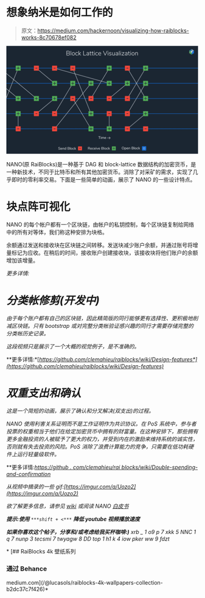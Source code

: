 # 想象纳米是如何工作的

> 原文：<https://medium.com/hackernoon/visualizing-how-raiblocks-works-8c70678ef082>

![](img/6fe55d9327f31bbf24cd67124406735e.png)

NANO(原 RaiBlocks)是一种基于 DAG 和 block-lattice 数据结构的加密货币，是一种新技术，不同于比特币和所有其他加密货币。消除了对采矿的需求，实现了几乎即时的零利率交易。下面是一些简单的动画，展示了 NANO 的一些设计特点。

# 块点阵可视化

NANO 的每个帐户都有一个区块链，由帐户的私钥控制，每个区块链复制给网络中的所有对等体，我们称这种安排为块格。

余额通过发送和接收块在区块链之间转移。发送块减少账户余额，并通过账号将增量标记为应收。在稍后的时间，接收账户创建接收块，该接收块将他们账户的余额增加该增量。

*更多详情:*[](https://github.com/clemahieu/raiblocks/wiki/Block-lattice)

# *分类帐修剪(开发中)*

*由于每个账户都有自己的区块链，因此精简版的同行能够更有选择性、更积极地削减区块链。只有 bootstrap 或对完整分类帐验证感兴趣的同行才需要存储完整的分类帐历史记录。*

*这段视频只是展示了一个大概的视觉例子，是不准确的。*

**更多详情:*[*https://github.com/clemahieu/raiblocks/wiki/Design-features*](https://github.com/clemahieu/raiblocks/wiki/Design-features)*

# *双重支出和确认*

*这是一个简短的动画，展示了确认和分叉解决(双支出)的过程。*

*NANO 使用利害关系证明而不是工作证明作为共识协议。在 PoS 系统中，参与者投票的权重相当于他们在给定加密货币中拥有的财富量。在这种安排下，那些拥有更多金融投资的人被赋予了更大的权力，并受到内在的激励来维持系统的诚实性，否则就有失去投资的风险。PoS 消除了浪费计算能力的竞争，只需要在低功耗硬件上运行轻量级软件。*

**更多详情:*[https://github . com/clemahieu/rai blocks/wiki/Double-spending-and-confirmation](https://github.com/clemahieu/raiblocks/wiki/Double-spending-and-confirmation)*

*从视频中摘录的一些 gif:[https://imgur.com/a/Uozo2](https://imgur.com/a/Uozo2)*

*欲了解更多信息，请参见 [wiki](https://github.com/clemahieu/raiblocks/wiki) 或阅读 NANO [白皮书](https://raiblocks.net/media/RaiBlocks_Whitepaper__English.pdf)*

****提示:使用*** `***shift + <***` ***降低 youtube 视频播放速度****

***如果你喜欢这个帖子，分享和/或考虑给我买杯咖啡:)** *xrb _ 1 o9 p 7 xkk 5 NNC 1 q 7 nunp 3 tecsmi 7 twyagw 8 DD top 1 h1 k 4 iow pker ww 9 fdzt**

*[](/@lucasols/raiblocks-4k-wallpapers-collection-b2dc37c7f426) [## RaiBlocks 4k 壁纸系列

### 通过 Behance

medium.com](/@lucasols/raiblocks-4k-wallpapers-collection-b2dc37c7f426)*